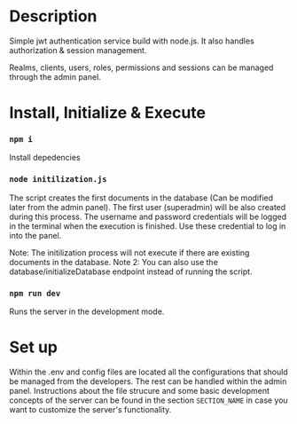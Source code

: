 # Description

Simple jwt authentication service build with node.js. It also handles authorization & session management. 

Realms, clients, users, roles, permissions and sessions can be managed through the admin panel. 

# Install, Initialize & Execute

### `npm i`

Install depedencies

### `node initilization.js`

The script creates the first documents in the database (Can be modified later from the admin panel).
The first user (superadmin) will be also created during this process. The username and password credentials will be logged in the terminal when the execution is finished. Use these credential to log in into the panel.

Note: The initilization process will not execute if there are existing documents in the database. 
Note 2: You can also use the database/initializeDatabase endpoint instead of running the script.  

### `npm run dev`

Runs the server in the development mode.

# Set up

Within the .env and config files are located all the configurations that should be managed from the developers. The rest can be handled within the admin panel. Instructions about the file strucure and some basic development concepts of the server can be found in the section `SECTION_NAME` in case you want to customize the server's functionality. 
